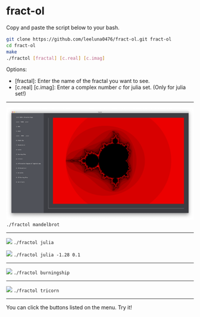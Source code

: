 # fract-ol
<!-- First, get explanations about each fractals.
[fractals.md](fractals.md) -->
Copy and paste the script below to your bash.
```bash
git clone https://github.com/leeluna0476/fract-ol.git fract-ol
cd fract-ol
make
./fractol [fractal] [c.real] [c.imag]
```
Options:
- [fractal]: Enter the name of the fractal you want to see.
- [c.real] [c.imag]: Enter a complex number $c$ for julia set. (Only for julia set!)

---

![](pictures/mandelbrot.png)
```./fractol mandelbrot```

---

![](pictures/julia.png)
```./fractol julia```

![](pictures/julia_-1.28_0.1.png)
```./fractol julia -1.28 0.1```

---

![](pictures/burningship.png)
```./fractol burningship```

---

![](pictures/tricorn.png)
```./fractol tricorn```

---

You can click the buttons listed on the menu.
Try it!
